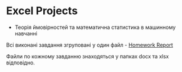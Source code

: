 # Excel Projects

- Теорія ймовiрностей та математична статистика в машинному навчанні

Всі виконані завдання згруповані у один файл -  [Homework Report](Probability_theory_and_mathematical_statistics/Probability_theory_in_machine_learning/practics/Report_Poroskun_PM-81.pdf)

Файли по кожному завданню знаходяться у папках docx та xlsx відповідно.
